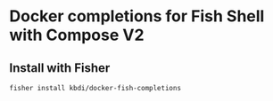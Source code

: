 # Docker completions for Fish Shell with Compose V2

## Install with Fisher
```bash
fisher install kbdi/docker-fish-completions
```